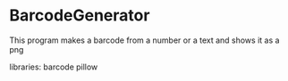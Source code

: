 # BarcodeGenerator
This program makes a barcode from a number or a text and shows it as a png

libraries:
barcode
pillow
